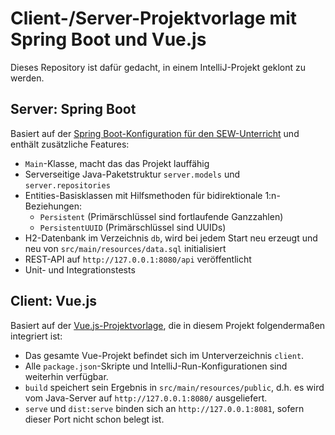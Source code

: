 # Client-/Server-Projektvorlage mit Spring Boot und Vue.js

Dieses Repository ist dafür gedacht, in einem IntelliJ-Projekt geklont zu werden.


## Server: Spring Boot

Basiert auf der [Spring Boot-Konfiguration für den SEW-Unterricht](https://github.com/undecaf/sew-medt#spring-boot-konfiguration-f%C3%BCr-den-sew-unterricht-in-medt-an-der-htl3r)
und enthält zusätzliche Features:

+ `Main`-Klasse, macht das das Projekt lauffähig
+ Serverseitige Java-Paketstruktur `server.models` und `server.repositories`
+ Entities-Basisklassen mit Hilfsmethoden für bidirektionale 1:n-Beziehungen:
  + `Persistent` (Primärschlüssel sind fortlaufende Ganzzahlen) 
  + `PersistentUUID` (Primärschlüssel sind UUIDs) 
+ H2-Datenbank im Verzeichnis `db`, wird bei jedem Start neu erzeugt und neu von `src/main/resources/data.sql`
initialisiert
+ REST-API auf `http://127.0.0.1:8080/api` veröffentlicht
+ Unit- und Integrationstests


## Client: Vue.js

Basiert auf der [Vue.js-Projektvorlage](https://github.com/undecaf/vue-boilerplate#opinionated-boilerplate-for-vuejs-web-apps-pwas-and-electron-apps),
die in diesem Projekt folgendermaßen integriert ist:

+ Das gesamte Vue-Projekt befindet sich im Unterverzeichnis `client`.
+ Alle `package.json`-Skripte und IntelliJ-Run-Konfigurationen sind weiterhin verfügbar.
+ `build` speichert sein Ergebnis in `src/main/resources/public`, d.h. es wird vom
Java-Server auf `http://127.0.0.1:8080/` ausgeliefert.
+ `serve` und `dist:serve` binden sich an `http://127.0.0.1:8081`, sofern dieser Port nicht schon
belegt ist.
